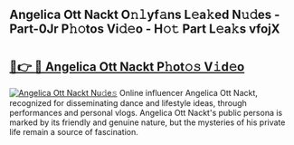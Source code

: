 ## Angelica Ott Nackt O𝚗𝚕yf𝚊ns L𝚎a𝚔ed N𝚞𝚍es - Part-0Jr P𝚑𝚘tos Vi𝚍𝚎o - H𝚘𝚝 Part L𝚎a𝚔s vfojX

# <h2><a href="http://kf09vm.oniu.top/?m=Angelica+Ott+Nackt">🔗👉 🔴 Angelica Ott Nackt P𝚑ot𝚘𝚜 V𝚒d𝚎o</a></h2>

[![Angelica Ott Nackt Nu𝚍e𝚜](https://i.imgur.com/0qMVB7G.gif)](http://kf09vm.oniu.top/?m=Angelica+Ott+Nackt)
Online influencer Angelica Ott Nackt, recognized for disseminating dance and lifestyle ideas, through performances and personal vlogs. Angelica Ott Nackt's public persona is marked by its friendly and genuine nature, but the mysteries of his private life remain a source of fascination.  
